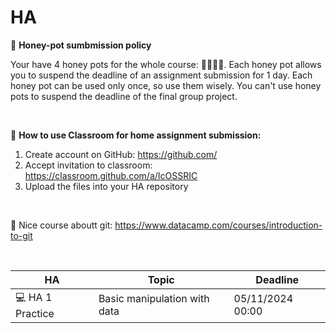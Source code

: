 # HA


🍯 **Honey-pot sumbmission policy**

Your have 4 honey pots for the whole course: 🍯🍯🍯🍯. Each honey pot allows you to suspend the deadline of an assignment submission for 1 day. Each honey pot can be used only once, so use them wisely. You can't use honey pots to suspend the deadline of the final group project.

&nbsp;
&nbsp;

🐝 **How to use Classroom for home assignment submission:**
1. Create account on GitHub: https://github.com/
2. Accept invitation to classroom: https://classroom.github.com/a/IcOSSRIC
3. Upload the files into your HA repository

&nbsp;
&nbsp;

🔗 Nice course aboutt git: https://www.datacamp.com/courses/introduction-to-git

&nbsp;

| HA | Topic| Deadline|
| ------------- | ------------- |------------- |
| 💻 HA 1 Practice  | Basic manipulation with data |05/11/2024 00:00 |
